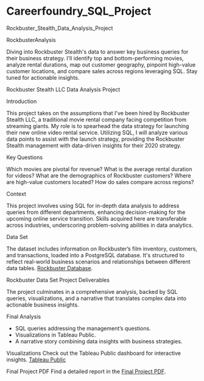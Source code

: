 # Careerfoundry_SQL_Project
Rockbuster_Stealth_Data_Analysis_Project 


RockbusterAnalysis

Diving into Rockbuster Stealth's data to answer key business queries for their business strategy. I'll identify top and bottom-performing movies, analyze rental durations, map out customer geography, pinpoint high-value customer locations, and compare sales across regions leveraging SQL. Stay tuned for actionable insights.

Rockbuster Stealth LLC Data Analysis Project

Introduction

This project takes on the assumptions that I've been hired by Rockbuster Stealth LLC, a traditional movie rental company facing competition from streaming giants. My role is to spearhead the data strategy for launching their new online video rental service. Utilizing SQL, I will analyze various data points to assist with the launch strategy, providing the Rockbuster Stealth management with data-driven insights for their 2020 strategy.

Key Questions

Which movies are pivotal for revenue?
What is the average rental duration for videos?
What are the demographics of Rockbuster customers?
Where are high-value customers located?
How do sales compare across regions?


Context

This project involves using SQL for in-depth data analysis to address queries from different departments, enhancing decision-making for the upcoming online service transition. Skills acquired here are transferable across industries, underscoring problem-solving abilities in data analytics.

Data Set

The dataset includes information on Rockbuster’s film inventory, customers, and transactions, loaded into a PostgreSQL database. It's structured to reflect real-world business scenarios and relationships between different data tables.
[Rockbuster Database](http://www.postgresqltutorial.com/wp-content/uploads/2019/05/dvdrental.zip).

Rockbuster Data Set Project Deliverables

The project culminates in a comprehensive analysis, backed by SQL queries, visualizations, and a narrative that translates complex data into actionable business insights.

Final Analysis

+ SQL queries addressing the management’s questions.
+ Visualizations in Tableau Public.
+ A narrative story combining data insights with business strategies.

Visualizations
Check out the Tableau Public dashboard for interactive insights. [Tableau Public](https://public.tableau.com/views/CF_Task_3_10_process/Hihgest_revenue_films?:language=en-GB&publish=yes&:sid=&:display_count=n&:origin=viz_share_link)

Final Project PDF
Find a detailed report in the [Final Project PDF](https://github.com/petehub1/Careerfoundry_SQL_Project/blob/main/FINAL_Presentation.pdf).

